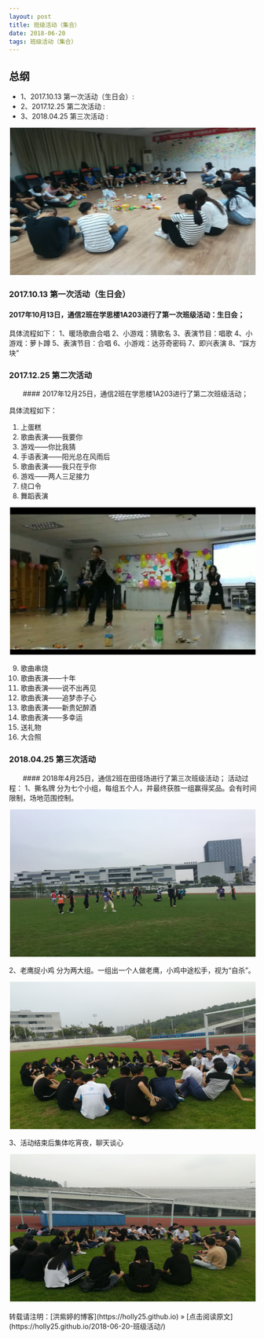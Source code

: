 ```yaml
---
layout: post
title: 班级活动（集合）
date: 2018-06-20 
tags: 班级活动（集合） 
---
```


## 总纲

* 1、2017.10.13 第一次活动（生日会）:  
* 2、2017.12.25 第二次活动 :
* 3、2018.04.25 第三次活动 :      

                           

<div align="center">
	<img src="/images/posts/班级活动/通信2生日会 2017.10.13  (2).jpg" height="300" width="500">  
</div> 


### 2017.10.13 第一次活动（生日会）

 #### 2017年10月13日，通信2班在学思楼1A203进行了第一次班级活动：生日会；

具体流程如下：
1、暖场歌曲合唱
2、小游戏：猜歌名
3、表演节目：唱歌
4、小游戏：萝卜蹲
5、表演节目：合唱
6、小游戏：达芬奇密码
7、即兴表演
8、“踩方块”

### 2017.12.25 第二次活动

　　#### 2017年12月25日，通信2班在学思楼1A203进行了第二次班级活动；
 
具体流程如下：
1.	上蛋糕
2.	歌曲表演——我要你
3.	游戏——你比我猜 
4.	手语表演——阳光总在风雨后
5.	歌曲表演——我只在乎你
6.	游戏——两人三足接力
7.	绕口令
8.	舞蹈表演

<div align="center">
	<img src="/images/posts/班级活动/舞蹈.jpg" height="300" width="500">  
</div> 

9.	歌曲串烧
10.	歌曲表演——十年
11.	歌曲表演——说不出再见
12.	歌曲表演——追梦赤子心
13.	歌曲表演——新贵妃醉酒
14.	歌曲表演——多幸运
15.	送礼物
16.	大合照

###  2018.04.25 第三次活动

　　#### 2018年4月25日，通信2班在田径场进行了第三次班级活动；
活动过程：
1、撕名牌
分为七个小组，每组五个人，并最终获胜一组赢得奖品。会有时间限制，场地范围控制。

<div align="center">
	<img src="/images/posts/班级活动/撕名牌.jpg" height="300" width="500">  
</div>

2、老鹰捉小鸡
分为两大组。一组出一个人做老鹰，小鸡中途松手，视为“自杀”。

<div align="center">
	<img src="/images/posts/班级活动/集合2.jpg" height="300" width="500">  
</div>

3、活动结束后集体吃宵夜，聊天谈心

<div align="center">
	<img src="/images/posts/班级活动/集合.jpg" height="300" width="500">  
</div>


<br>
转载请注明：[洪紫婷的博客](https://holly25.github.io) » [点击阅读原文](https://holly25.github.io/2018-06-20-班级活动/)


